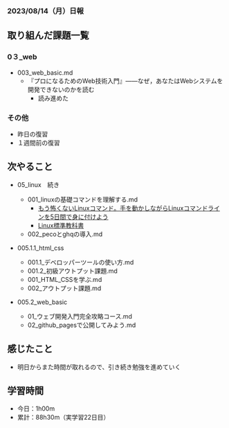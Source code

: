 ### 2023/08/14（月）日報

## 取り組んだ課題一覧

### 0３_web
  - 003_web_basic.md
    - 『プロになるためのWeb技術入門』――なぜ，あなたはWebシステムを開発できないのかを読む
      - 読み進めた
<!-- ### 05_linux
  - 001_linuxの基礎コマンドを理解する.md
    - [もう怖くないLinuxコマンド。手を動かしながらLinuxコマンドラインを5日間で身に付けよう](https://www.udemy.com/course/unscared_linux/)
    - [Linux標準教科書](https://linuc.org/textbooks/linux/) -->


### その他
- 昨日の復習
- １週間前の復習

<!-- ## わかったこと
- Linuxとは
- Linuxの基本的なコマンド -->

## 次やること
- 05_linux　続き
  - 001_linuxの基礎コマンドを理解する.md
    - [もう怖くないLinuxコマンド。手を動かしながらLinuxコマンドラインを5日間で身に付けよう](https://www.udemy.com/course/unscared_linux/)
    - [Linux標準教科書](https://linuc.org/textbooks/linux/)
  - 002_pecoとghqの導入.md

- 005.1.1_html_css
  - 001.1_デベロッパーツールの使い方.md
  - 001.2_初級アウトプット課題.md
  - 001_HTML_CSSを学ぶ.md
  - 002_アウトプット課題.md
- 005.2_web_basic
  - 01_ウェブ開発入門完全攻略コース.md
  - 02_github_pagesで公開してみよう.md

## 感じたこと
- 明日からまた時間が取れるので、引き続き勉強を進めていく

## 学習時間
- 今日：1h00m
- 累計：88h30m（実学習22日目）

